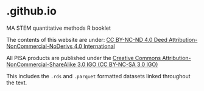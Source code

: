 # .github.io
MA STEM quantitative methods R booklet

The contents of this website are under:  [CC BY-NC-ND 4.0 Deed Attribution-NonCommercial-NoDerivs 4.0 International](https://creativecommons.org/licenses/by-nc-nd/4.0/deed.en)

All PISA products are published under the [Creative Commons Attribution-NonCommercial-ShareAlike 3.0 IGO (CC BY-NC-SA 3.0 IGO)](https://creativecommons.org/licenses/by-nc-sa/3.0/igo/deed.en)

This includes the `.rds` and `.parquet` formatted datasets linked throughout the text.
